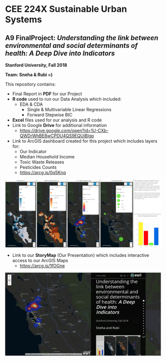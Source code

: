 # CEE 224X Sustainable Urban Systems
## A9 FinalProject: _Understanding the link between environmental and social determinants of health: A Deep Dive into Indicators_

**Stanford University, Fall 2018**

**Team: Sneha & Rubi =)**



This repository contains:
- Final Report in **PDF** for our Project
- **R code** used to run our Data Analysis which included:
    - EDA & CDA
         - Single & Multivariable Linear Regressions 
         - Forward Stepwise BIC
- **Excel** files used for our analysis and R code    
- Link to Google **Drive** for additional information
    - https://drive.google.com/open?id=1U-CXb-QWDrWhBE8wCPDU4QS9EQUiBIgp
- Link to ArcGIS dashboard created for this project which includes layers for:
    - Our Indicator
    - Median Household Income
    - Toxic Waste Releases
    - Pesticides Counts
    - https://arcg.is/0q5Knq
    
![IndexDashboard.PNG](IndexDashboard.PNG)
    
- Link to our **StoryMap** (Our Presentation) which includes interactive access to our ArcGIS Maps
    - https://arcg.is/1fOGne

![StoryMap1.pgn](StoryMap1.png)


